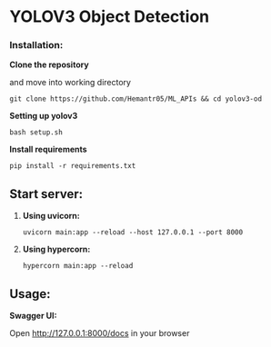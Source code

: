 # YOLOV3 Object Detection

### Installation:

**Clone the repository**

and move into working directory

```git clone https://github.com/Hemantr05/ML_APIs && cd yolov3-od```

**Setting up yolov3**

```bash setup.sh```

**Install requirements**

```pip install -r requirements.txt```


## Start server:

1. **Using uvicorn:**

    ```uvicorn main:app --reload --host 127.0.0.1 --port 8000```

2. **Using hypercorn:**

    ```hypercorn main:app --reload```

## Usage:
    
**Swagger UI:**

Open http://127.0.0.1:8000/docs in your browser